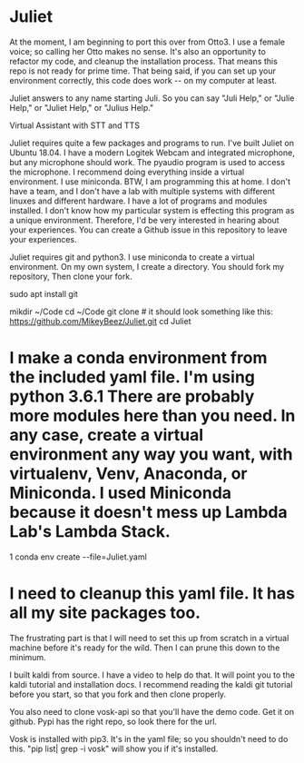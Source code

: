 # Juliet
At the moment, I am beginning to port this over from Otto3.  I use a female voice; so calling her Otto makes no sense.  It's also an opportunity to refactor my code, and cleanup the installation process. That means this repo is not ready for prime time.  That being said, if you can set up your environment correctly, this code does work -- on my computer at least.

Juliet answers to any name starting Juli.  So you can say "Juli Help," or "Julie Help," or "Juliet Help," or "Julius Help."

Virtual Assistant with STT and TTS

Juliet requires quite a few packages and programs to run.  I've built Juliet on Ubuntu 18.04.  I have a modern Logitek Webcam and integrated microphone, but any microphone should work.  The pyaudio program is used to access the microphone.  I recommend doing everything inside a virtual environment.  I use miniconda.  BTW, I am programming this at home.  I don't have a team, and I don't have a lab with multiple systems with different linuxes and different hardware.  I have a lot of programs and modules installed.  I don't know how my particular system is effecting this program as a unique environment.  Therefore, I'd be very interested in hearing about your experiences.  You can create a Github issue in this repository to leave your experiences.  

Juliet requires git and python3. I use miniconda to create a virtual environment. On my own system, I create a directory.  You should fork my repository,  Then clone your fork. 
  
   sudo apt install git
  
   mikdir ~/Code
   cd ~/Code
   git clone <Insert your url of the forked repository here>  # it should look something like this:  https://github.com/MikeyBeez/Juliet.git
   cd Juliet
# I make a conda environment from the included yaml file. I'm using python 3.6.1  There are probably more modules here than you need.  In any case, create a virtual environment any way you want, with virtualenv, Venv, Anaconda, or Miniconda.  I used Miniconda because it doesn't mess up Lambda Lab's Lambda Stack. 
  1 conda env create --file=Juliet.yaml
  # I need to cleanup this yaml file.  It has all my site packages too.
  The frustrating part is that I will need to set this up from scratch in a virtual machine before it's ready for the wild.  Then I can prune this down to the minimum.   

I built kaldi from source.  I have a video to help do that.  It will point you to the kaldi tutorial and installation docs.  I recommend reading the kaldi git tutorial before you start, so that you fork and then clone properly.   

You also need to clone vosk-api so that you'll have the demo code.  Get it on github.  Pypi has the right repo, so look there for the url.

Vosk is installed with pip3.  It's in the yaml file; so you shouldn't need to do this.  "pip list| grep -i vosk"  will show you if it's installed. 

